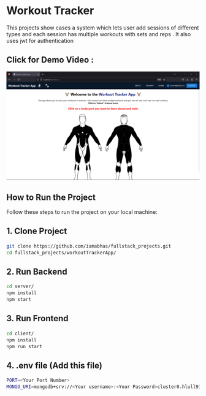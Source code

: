 # Workout Tracker
This projects show cases a system which lets user add sessions of different types and each session has multiple workouts with sets and reps . It also uses jwt for authentication 

## Click for Demo Video :
[![WORKOUT TRACKER APP](https://raw.githubusercontent.com/iamabhas/fullstack_projects/main/workoutTrackerApp/WTA.png)](https://www.youtube.com/watch?v=txYrkUTeZIk)

## How to Run the Project

Follow these steps to run the project on your local machine:

## 1. Clone Project

```bash
git clone https://github.com/iamabhas/fullstack_projects.git
cd fullstack_projects/workoutTrackerApp/
```
## 2. Run Backend

```bash
cd server/
npm install
npm start
```
## 3. Run Frontend
```bash
cd client/
npm install
npm run start
```
## 4. .env file (Add this file)
```bash
PORT=<Your Port Number>
MONGO_URI=mongodb+srv://<Your username>:<Your Password>cluster0.hlull91.mongodb.net/?retryWrites=true&w=majority

```

